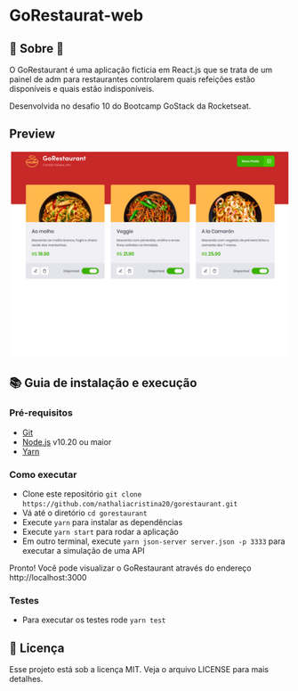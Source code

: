 # GoRestaurat-web

## :rocket: Sobre :rocket:

<p> O GoRestaurant é uma aplicação ficticia em React.js que se trata de um painel de adm para restaurantes controlarem quais refeições estão disponíveis e quais estão indisponíveis.

Desenvolvida no desafio 10 do Bootcamp GoStack da Rocketseat.</p>

## Preview

<img src="src/gorestaurant.png">

## :books: Guia de instalação e execução

### Pré-requisitos

- [Git](https://git-scm.com/)
- [Node.js](https://nodejs.org/en/) v10.20 ou maior
- [Yarn](https://yarnpkg.com/)

### Como executar

- Clone este repositório ```git clone https://github.com/nathaliacristina20/gorestaurant.git```
- Vá até o diretório ```cd gorestaurant```
- Execute ```yarn``` para instalar as dependências
- Execute ```yarn start``` para rodar a aplicação
- Em outro terminal, execute ```yarn json-server server.json -p 3333``` para executar a simulação de uma API

Pronto! Você pode visualizar o GoRestaurant através do endereço http://localhost:3000

### Testes

- Para executar os testes rode ```yarn test```

## :page_with_curl: Licença
Esse projeto está sob a licença MIT. Veja o arquivo LICENSE para mais detalhes.
